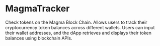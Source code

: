 # MagmaTracker
Check tokens on the Magma Block Chain. Allows users to track their cryptocurrency token balances across different wallets. Users can input their wallet addresses, and the dApp retrieves and displays their token balances using blockchain APIs.
